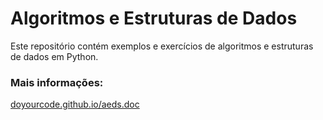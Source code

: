 <h1>Algoritmos e Estruturas de Dados</h1>
<p>Este repositório contém exemplos e exercícios de algoritmos e estruturas de dados em Python.</p>
<h3>Mais informações:</h3>
<a href="https://doyourcode.github.io/aeds.doc/" target="_blank">doyourcode.github.io/aeds.doc</a>
